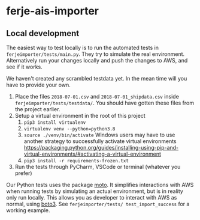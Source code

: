 ferje-ais-importer
===



## Local development

The easiest way to test locally is to run the automated tests in `ferjeimporter/tests/main.py`. 
They try to simulate the real environment. Alternatively run your changes locally and push the changes to AWS, 
and see if it works.

We haven't created any scrambled testdata yet. In the mean time will you have to provide your own.

1. Place the files `2018-07-01.csv` and `2018-07-01_shipdata.csv` inside `ferjeimporter/tests/testdata/`.
   You should have gotten these files from the project earlier.
1. Setup a virtual environment in the root of this project
    1. `pip3 install virtualenv`
    1. `virtualenv venv --python=python3.8`
    1. `source ./venv/bin/activate`
       Windows users may have to use another strategy to successfully activate virtual environments 
       https://packaging.python.org/guides/installing-using-pip-and-virtual-environments/#activating-a-virtual-environment
    1. `pip3 install -r requirements-frozen.txt`
1. Run the tests through PyCharm, VSCode or terminal (whatever you prefer)

Our Python tests uses the package [moto](https://pypi.org/project/moto/). It simplifies interactions with AWS when running 
tests by simulating an actual environment, but is in reality only run locally. This allows you as developer to interact with AWS as normal, 
using [boto3](https://boto3.amazonaws.com/). See `ferjeimporter/tests/ test_import_success` for a working example. 